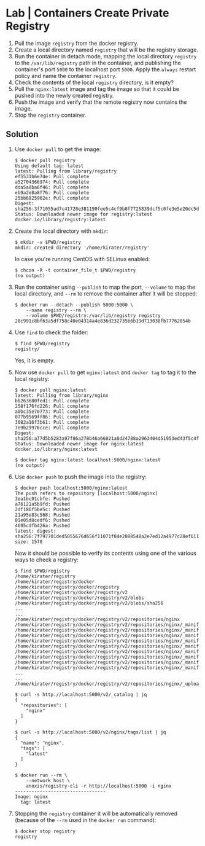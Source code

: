 # Lab | Containers Create Private Registry

1. Pull the image `registry` from the docker registry.
2. Create a local directory named `registry` that will be the registry storage.
3. Run the container in detach mode, mapping the local directory `registry` to
   the `/var/lib/registry` path in the container, and publishing the container's
   port `5000` to the localhost port `5000`. Apply the `always` restart policy
   and name the container `registry`.
4. Check the contents of the local `registry` directory, is it empty?
5. Pull the `nginx:latest` image and tag the image so that it could be pushed
   into the newly created registry.
6. Push the image and verify that the remote registry now contains the image.
7. Stop the `registry` container.

## Solution

1. Use `docker pull` to get the image:

   ```console
   $ docker pull registry
   Using default tag: latest
   latest: Pulling from library/registry
   ef5531b6e74e: Pull complete
   a52704366974: Pull complete
   dda5a8ba6f46: Pull complete
   eb9a2e8a8f76: Pull complete
   25bb6825962e: Pull complete
   Digest: sha256:3f71055ad7c41728e381190fee5c4cf9b8f7725839dcf5c0fe3e5e20dc5db1fa
   Status: Downloaded newer image for registry:latest
   docker.io/library/registry:latest
   ```

2. Create the local directory with `mkdir`:

   ```console
   $ mkdir -v $PWD/registry
   mkdir: created directory '/home/kirater/registry'
   ```

   In case you're running CentOS with SELinux enabled:

   ```console
   $ chcon -R -t container_file_t $PWD/registry
   (no output)
   ```

3. Run the container using `--publish` to map the port, `--volume` to map the
   local directory, and `--rm` to remove the container after it will be stopped:

   ```console
   $ docker run --detach --publish 5000:5000 \
       --name registry --rm \
       --volume $PWD/registry:/var/lib/registry registry
   28c991c8bf63a5df758c40e04314a4e836d232735b6b19d713038fb77762054b
   ```

4. Use `find` to check the folder:

   ```console
   $ find $PWD/registry
   registry/
   ```

   Yes, it is empty.

5. Now use `docker pull` to get `nginx:latest` and `docker tag` to tag it to the
   local registry:

   ```console
   $ docker pull nginx:latest
   latest: Pulling from library/nginx
   bb263680fed1: Pull complete
   258f176fd226: Pull complete
   a0bc35e70773: Pull complete
   077b9569ff86: Pull complete
   3082a16f3b61: Pull complete
   7e9b29976cce: Pull complete
   Digest: sha256:a77d5b5283a97f86a278b46a66821a8d24788a2963404d51953ed43f5c4f61f3
   Status: Downloaded newer image for nginx:latest
   docker.io/library/nginx:latest

   $ docker tag nginx:latest localhost:5000/nginx:latest
   (no output)
   ```

6. Use `docker push` to push the image into the registry:

   ```console
   $ docker push localhost:5000/nginx:latest
   The push refers to repository [localhost:5000/nginx]
   3ea1bc01cbfe: Pushed
   a76121a5b9fd: Pushed
   2df186f5be5c: Pushed
   21a95e83c568: Pushed
   81e05d8cedf6: Pushed
   4695cdfb426a: Pushed
   latest: digest: sha256:7f797701ded5055676d656f11071f84e2888548a2e7ed12a4977c28ef6114b17 size: 1570
   ```

   Now it should be possible to verify its contents using one of the various
   ways to check a registry:

   ```console
   $ find $PWD/registry
   /home/kirater/registry
   /home/kirater/registry/docker
   /home/kirater/registry/docker/registry
   /home/kirater/registry/docker/registry/v2
   /home/kirater/registry/docker/registry/v2/blobs
   /home/kirater/registry/docker/registry/v2/blobs/sha256
   ...
   ...
   /home/kirater/registry/docker/registry/v2/repositories/nginx
   /home/kirater/registry/docker/registry/v2/repositories/nginx/_manifests
   /home/kirater/registry/docker/registry/v2/repositories/nginx/_manifests/revisions
   /home/kirater/registry/docker/registry/v2/repositories/nginx/_manifests/revisions/sha256
   /home/kirater/registry/docker/registry/v2/repositories/nginx/_manifests/revisions/sha256/7f797701ded5055676d656f11071f84e2888548a2e7ed12a4977c28ef6114b17
   /home/kirater/registry/docker/registry/v2/repositories/nginx/_manifests/revisions/sha256/7f797701ded5055676d656f11071f84e2888548a2e7ed12a4977c28ef6114b17/link
   /home/kirater/registry/docker/registry/v2/repositories/nginx/_manifests/tags
   /home/kirater/registry/docker/registry/v2/repositories/nginx/_manifests/tags/latest
   /home/kirater/registry/docker/registry/v2/repositories/nginx/_manifests/tags/latest/index
   /home/kirater/registry/docker/registry/v2/repositories/nginx/_manifests/tags/latest/index/sha256
   ...
   ...
   /home/kirater/registry/docker/registry/v2/repositories/nginx/_uploads

   $ curl -s http://localhost:5000/v2/_catalog | jq
   {
     "repositories": [
       "nginx"
     ]
   }

   $ curl -s http://localhost:5000/v2/nginx/tags/list | jq
   {
     "name": "nginx",
     "tags": [
       "latest"
     ]
   }

   $ docker run --rm \
       --network host \
       anoxis/registry-cli -r http://localhost:5000 -i nginx
   ---------------------------------
   Image: nginx
     tag: latest
   ```

7. Stopping the `registry` container it will be automatically removed (because of the `--rm` used in the `docker run` command):

   ```console
   $ docker stop registry
   registry
   ```
